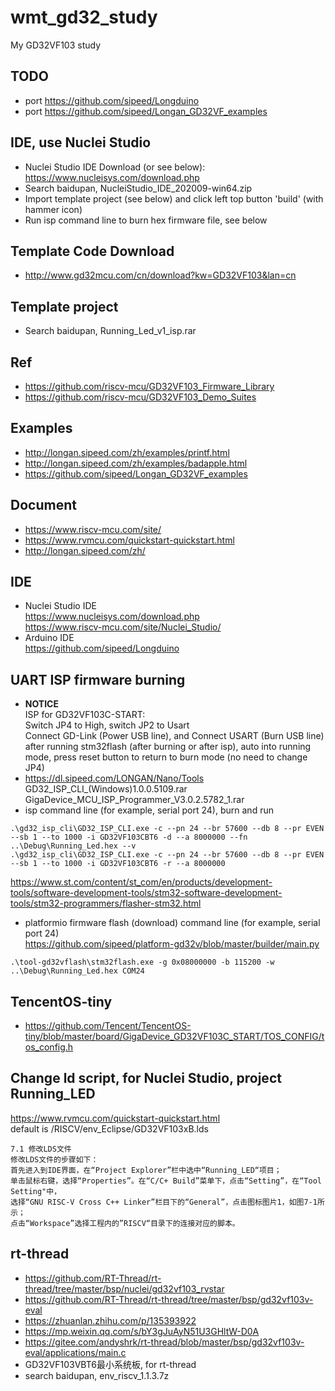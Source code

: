 # wmt_gd32_study
My GD32VF103 study

## TODO  
* port https://github.com/sipeed/Longduino  
* port https://github.com/sipeed/Longan_GD32VF_examples  

## IDE, use Nuclei Studio   
* Nuclei Studio IDE Download (or see below):  
https://www.nucleisys.com/download.php    
* Search baidupan, NucleiStudio_IDE_202009-win64.zip  
* Import template project (see below) and click left top button 'build' (with hammer icon)    
* Run isp command line to burn hex firmware file, see below  

## Template Code Download  
* http://www.gd32mcu.com/cn/download?kw=GD32VF103&lan=cn  

## Template project  
* Search baidupan, Running_Led_v1_isp.rar  

## Ref      
* https://github.com/riscv-mcu/GD32VF103_Firmware_Library  
* https://github.com/riscv-mcu/GD32VF103_Demo_Suites  

## Examples  
* http://longan.sipeed.com/zh/examples/printf.html  
* http://longan.sipeed.com/zh/examples/badapple.html  
* https://github.com/sipeed/Longan_GD32VF_examples  

## Document  
* https://www.riscv-mcu.com/site/  
* https://www.rvmcu.com/quickstart-quickstart.html  
* http://longan.sipeed.com/zh/  

## IDE  
* Nuclei Studio IDE  
https://www.nucleisys.com/download.php  
https://www.riscv-mcu.com/site/Nuclei_Studio/  
* Arduino IDE  
https://github.com/sipeed/Longduino  

## UART ISP firmware burning  
* **NOTICE**  
ISP for GD32VF103C-START:  
Switch JP4 to High, switch JP2 to Usart    
Connect GD-Link (Power USB line), and Connect USART (Burn USB line)  
after running stm32flash (after burning or after isp), auto into running mode, press reset button to return to burn mode (no need to change JP4)  
* https://dl.sipeed.com/LONGAN/Nano/Tools  
GD32_ISP_CLI_(Windows)1.0.0.5109.rar  
GigaDevice_MCU_ISP_Programmer_V3.0.2.5782_1.rar  
* isp command line (for example, serial port 24), burn and run      
```
.\gd32_isp_cli\GD32_ISP_CLI.exe -c --pn 24 --br 57600 --db 8 --pr EVEN --sb 1 --to 1000 -i GD32VF103CBT6 -d --a 8000000 --fn ..\Debug\Running_Led.hex --v  
.\gd32_isp_cli\GD32_ISP_CLI.exe -c --pn 24 --br 57600 --db 8 --pr EVEN --sb 1 --to 1000 -i GD32VF103CBT6 -r --a 8000000  
```
https://www.st.com/content/st_com/en/products/development-tools/software-development-tools/stm32-software-development-tools/stm32-programmers/flasher-stm32.html  
* platformio firmware flash (download) command line (for example, serial port 24)      
https://github.com/sipeed/platform-gd32v/blob/master/builder/main.py  
```
.\tool-gd32vflash\stm32flash.exe -g 0x08000000 -b 115200 -w ..\Debug\Running_Led.hex COM24  
```

## TencentOS-tiny  
* https://github.com/Tencent/TencentOS-tiny/blob/master/board/GigaDevice_GD32VF103C_START/TOS_CONFIG/tos_config.h  

## Change ld script, for Nuclei Studio, project Running_LED      
https://www.rvmcu.com/quickstart-quickstart.html  
default is /RISCV/env_Eclipse/GD32VF103xB.lds    
```
7.1 修改LDS文件  
修改LDS文件的步骤如下：  
首先进入到IDE界面，在“Project Explorer”栏中选中“Running_LED“项目；  
单击鼠标右键，选择“Properties”。在“C/C+ Build”菜单下，点击“Setting”，在“Tool Setting"中，  
选择“GNU RISC-V Cross C++ Linker”栏目下的“General”，点击图标图片1，如图7-1所示；    
点击“Workspace”选择工程内的”RISCV“目录下的连接对应的脚本。    
```

## rt-thread  
* https://github.com/RT-Thread/rt-thread/tree/master/bsp/nuclei/gd32vf103_rvstar  
* https://github.com/RT-Thread/rt-thread/tree/master/bsp/gd32vf103v-eval  
* https://zhuanlan.zhihu.com/p/135393922  
* https://mp.weixin.qq.com/s/bY3gJuAyN51U3GHltW-D0A  
* https://gitee.com/andyshrk/rt-thread/blob/master/bsp/gd32vf103v-eval/applications/main.c  
* GD32VF103VBT6最小系统板, for rt-thread    
* search baidupan, env_riscv_1.1.3.7z  

